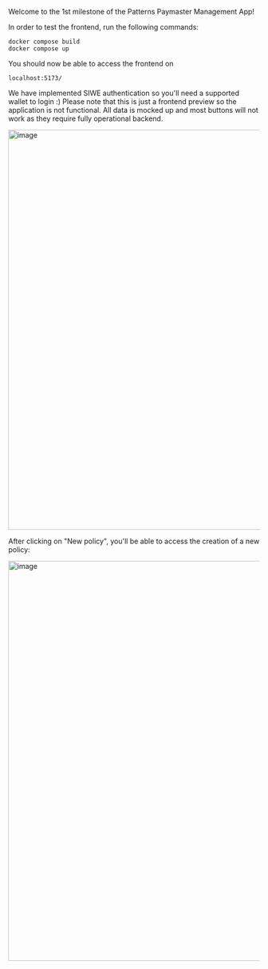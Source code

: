 Welcome to the 1st milestone of the Patterns Paymaster Management App! 

In order to test the frontend, run the following commands:

    docker compose build
    docker compose up

You should now be able to access the frontend on

    localhost:5173/

We have implemented SIWE authentication so you'll need a supported wallet to login :) Please note that this is just a frontend preview so the application is not functional. All data is mocked up and most buttons will not work as they require fully operational backend. 

<img width="800" alt="image" src="https://github.com/user-attachments/assets/2d03a651-0ee3-4c55-aaa7-35241591e52e" />

After clicking on "New policy", you'll be able to access the creation of a new policy:

<img width="800" alt="image" src="https://github.com/user-attachments/assets/1c50a89b-d96a-47de-ba29-4c504bfbbb81" />
